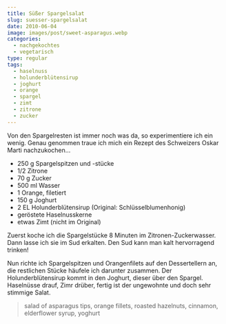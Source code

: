 ```yaml
---
title: Süßer Spargelsalat
slug: suesser-spargelsalat
date: 2010-06-04
image: images/post/sweet-asparagus.webp
categories: 
  - nachgekochtes
  - vegetarisch
type: regular
tags: 
  - haselnuss
  - holunderblütensirup
  - joghurt
  - orange
  - spargel
  - zimt
  - zitrone
  - zucker
---
```


Von den Spargelresten ist immer noch was da, so experimentiere ich ein wenig. Genau genommen traue ich mich ein Rezept des Schweizers Oskar Marti nachzukochen...

* 250 g Spargelspitzen und -stücke 
* 1/2 Zitrone 
* 70 g Zucker 
* 500 ml Wasser 
* 1 Orange, filetiert 
* 150 g Joghurt 
* 2 EL Holunderblütensirup (Original: Schlüsselblumenhonig) 
* geröstete Haselnusskerne 
* etwas Zimt (nicht im Original)

Zuerst koche ich die Spargelstücke 8 Minuten im Zitronen-Zuckerwasser. Dann lasse ich sie im Sud erkalten. Den Sud kann man kalt hervorragend trinken!

Nun richte ich Spargelspitzen und Orangenfilets auf den Dessertellern an, die restlichen Stücke häufele ich darunter zusammen. Der Holunderblütensirup kommt in den Joghurt, dieser über den Spargel. Haselnüsse drauf, Zimr drüber, fertig ist der ungewohnte und doch sehr stimmige Salat.

> salad of asparagus tips, orange fillets, roasted hazelnuts, cinnamon, elderflower syrup, yoghurt 
